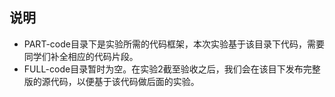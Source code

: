 ## 说明

+ PART-code目录下是实验所需的代码框架，本次实验基于该目录下代码，需要同学们补全相应的代码片段。
+ FULL-code目录暂时为空。在实验2截至验收之后，我们会在该目下发布完整版的源代码，以便基于该代码做后面的实验。
